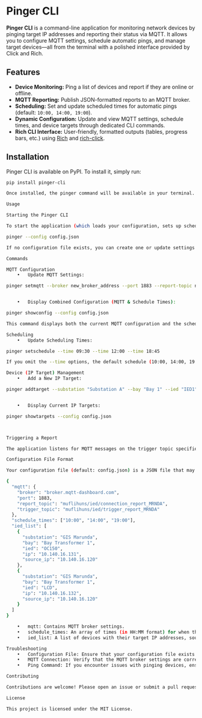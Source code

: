 # Pinger CLI

**Pinger CLI** is a command-line application for monitoring network devices by pinging target IP addresses and reporting their status via MQTT. It allows you to configure MQTT settings, schedule automatic pings, and manage target devices—all from the terminal with a polished interface provided by Click and Rich.

## Features

- **Device Monitoring:** Ping a list of devices and report if they are online or offline.
- **MQTT Reporting:** Publish JSON-formatted reports to an MQTT broker.
- **Scheduling:** Set and update scheduled times for automatic pings (default: `10:00, 14:00, 19:00`).
- **Dynamic Configuration:** Update and view MQTT settings, schedule times, and device targets through dedicated CLI commands.
- **Rich CLI Interface:** User-friendly, formatted outputs (tables, progress bars, etc.) using [Rich](https://rich.readthedocs.io/) and [rich-click](https://github.com/RealOrangeOne/rich-click).

## Installation

Pinger CLI is available on PyPI. To install it, simply run:

```bash
pip install pinger-cli

Once installed, the pinger command will be available in your terminal.

Usage

Starting the Pinger CLI

To start the application (which loads your configuration, sets up scheduled tasks, and listens for MQTT triggers), run:

pinger --config config.json

If no configuration file exists, you can create one or update settings using the configuration commands described below.

Commands

MQTT Configuration
	•	Update MQTT Settings:

pinger setmqtt --broker new_broker_address --port 1883 --report-topic new_report_topic --trigger-topic new_trigger_topic


	•	Display Combined Configuration (MQTT & Schedule Times):

pinger showconfig --config config.json

This command displays both the current MQTT configuration and the scheduled times in a table format.

Scheduling
	•	Update Scheduling Times:

pinger setschedule --time 09:30 --time 12:00 --time 18:45

If you omit the --time options, the default schedule (10:00, 14:00, 19:00) will be set.

Device (IP Target) Management
	•	Add a New IP Target:

pinger addtarget --substation "Substation A" --bay "Bay 1" --ied "IED1" --ip "192.168.1.10" --source-ip "192.168.1.1"


	•	Display Current IP Targets:

pinger showtargets --config config.json



Triggering a Report

The application listens for MQTT messages on the trigger topic specified in your MQTT configuration. When a message (e.g., trigger) is received, the app immediately generates a report and publishes it via MQTT.

Configuration File Format

Your configuration file (default: config.json) is a JSON file that may look like this:

{
  "mqtt": {
    "broker": "broker.mqtt-dashboard.com",
    "port": 1883,
    "report_topic": "muflihuns/ied/connection_report_MRNDA",
    "trigger_topic": "muflihuns/ied/trigger_report_MRNDA"
  },
  "schedule_times": ["10:00", "14:00", "19:00"],
  "ied_list": [
    {
      "substation": "GIS Marunda",
      "bay": "Bay Transformer 1",
      "ied": "OC150",
      "ip": "10.140.16.131",
      "source_ip": "10.140.16.120"
    },
    {
      "substation": "GIS Marunda",
      "bay": "Bay Transformer 1",
      "ied": "LCD",
      "ip": "10.140.16.132",
      "source_ip": "10.140.16.120"
    }
  ]
}

	•	mqtt: Contains MQTT broker settings.
	•	schedule_times: An array of times (in HH:MM format) for when the app should automatically generate reports.
	•	ied_list: A list of devices with their target IP addresses, source IP addresses, and identifiers.

Troubleshooting
	•	Configuration File: Ensure that your configuration file exists and is properly formatted.
	•	MQTT Connection: Verify that the MQTT broker settings are correct and that the broker is reachable.
	•	Ping Command: If you encounter issues with pinging devices, ensure your operating system supports the parameters used in the command (you may need to adjust the command for your OS).

Contributing

Contributions are welcome! Please open an issue or submit a pull request with your changes.

License

This project is licensed under the MIT License.